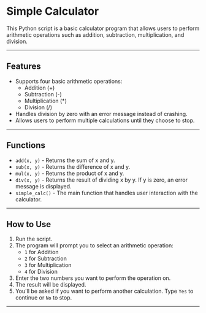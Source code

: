 # Simple Calculator

This Python script is a basic calculator program that allows users to perform arithmetic operations such as addition, subtraction, multiplication, and division.

---

## Features

- Supports four basic arithmetic operations:
  - Addition (+)
  - Subtraction (-)
  - Multiplication (*)
  - Division (/)
- Handles division by zero with an error message instead of crashing.
- Allows users to perform multiple calculations until they choose to stop.

---

## Functions

- `add(x, y)` - Returns the sum of x and y.
- `sub(x, y)` - Returns the difference of x and y.
- `mul(x, y)` - Returns the product of x and y.
- `div(x, y)` - Returns the result of dividing x by y. If y is zero, an error message is displayed.
- `simple_calc()` - The main function that handles user interaction with the calculator.

---

## How to Use

1. Run the script.
2. The program will prompt you to select an arithmetic operation:
   - `1` for Addition
   - `2` for Subtraction
   - `3` for Multiplication
   - `4` for Division
3. Enter the two numbers you want to perform the operation on.
4. The result will be displayed.
5. You'll be asked if you want to perform another calculation. Type `Yes` to continue or `No` to stop.

---

